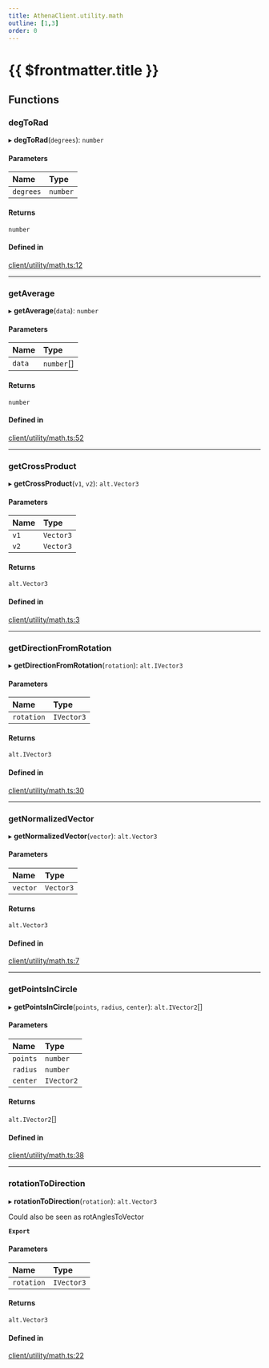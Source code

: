 ```yaml
---
title: AthenaClient.utility.math
outline: [1,3]
order: 0
---
```


# {{ $frontmatter.title }}


## Functions

### degToRad

▸ **degToRad**(`degrees`): `number`

#### Parameters

| Name | Type |
| :------ | :------ |
| `degrees` | `number` |

#### Returns

`number`

#### Defined in

[client/utility/math.ts:12](https://github.com/Stuyk/altv-athena/blob/552012ca4/src/core/client/utility/math.ts#L12)

___

### getAverage

▸ **getAverage**(`data`): `number`

#### Parameters

| Name | Type |
| :------ | :------ |
| `data` | `number`[] |

#### Returns

`number`

#### Defined in

[client/utility/math.ts:52](https://github.com/Stuyk/altv-athena/blob/552012ca4/src/core/client/utility/math.ts#L52)

___

### getCrossProduct

▸ **getCrossProduct**(`v1`, `v2`): `alt.Vector3`

#### Parameters

| Name | Type |
| :------ | :------ |
| `v1` | `Vector3` |
| `v2` | `Vector3` |

#### Returns

`alt.Vector3`

#### Defined in

[client/utility/math.ts:3](https://github.com/Stuyk/altv-athena/blob/552012ca4/src/core/client/utility/math.ts#L3)

___

### getDirectionFromRotation

▸ **getDirectionFromRotation**(`rotation`): `alt.IVector3`

#### Parameters

| Name | Type |
| :------ | :------ |
| `rotation` | `IVector3` |

#### Returns

`alt.IVector3`

#### Defined in

[client/utility/math.ts:30](https://github.com/Stuyk/altv-athena/blob/552012ca4/src/core/client/utility/math.ts#L30)

___

### getNormalizedVector

▸ **getNormalizedVector**(`vector`): `alt.Vector3`

#### Parameters

| Name | Type |
| :------ | :------ |
| `vector` | `Vector3` |

#### Returns

`alt.Vector3`

#### Defined in

[client/utility/math.ts:7](https://github.com/Stuyk/altv-athena/blob/552012ca4/src/core/client/utility/math.ts#L7)

___

### getPointsInCircle

▸ **getPointsInCircle**(`points`, `radius`, `center`): `alt.IVector2`[]

#### Parameters

| Name | Type |
| :------ | :------ |
| `points` | `number` |
| `radius` | `number` |
| `center` | `IVector2` |

#### Returns

`alt.IVector2`[]

#### Defined in

[client/utility/math.ts:38](https://github.com/Stuyk/altv-athena/blob/552012ca4/src/core/client/utility/math.ts#L38)

___

### rotationToDirection

▸ **rotationToDirection**(`rotation`): `alt.Vector3`

Could also be seen as rotAnglesToVector

**`Export`**

#### Parameters

| Name | Type |
| :------ | :------ |
| `rotation` | `IVector3` |

#### Returns

`alt.Vector3`

#### Defined in

[client/utility/math.ts:22](https://github.com/Stuyk/altv-athena/blob/552012ca4/src/core/client/utility/math.ts#L22)
